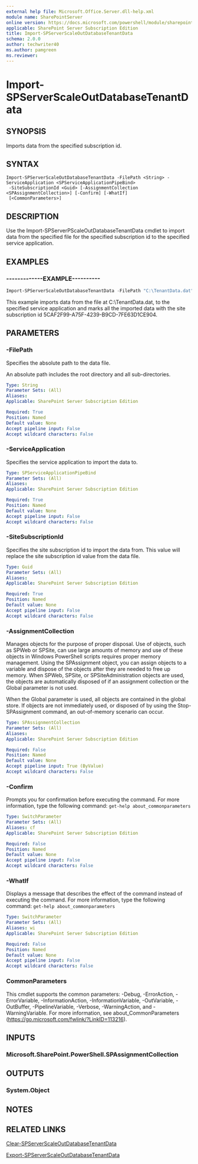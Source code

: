 ```yaml
---
external help file: Microsoft.Office.Server.dll-help.xml
module name: SharePointServer
online version: https://docs.microsoft.com/powershell/module/sharepoint-server/import-spserverscaleoutdatabasetenantdata
applicable: SharePoint Server Subscription Edition
title: Import-SPServerScaleOutDatabaseTenantData
schema: 2.0.0
author: techwriter40
ms.author: pamgreen
ms.reviewer: 
---
```


# Import-SPServerScaleOutDatabaseTenantData

## SYNOPSIS

Imports data from the specified subscription id.

## SYNTAX

```
Import-SPServerScaleOutDatabaseTenantData -FilePath <String> -ServiceApplication <SPServiceApplicationPipeBind>
 -SiteSubscriptionId <Guid> [-AssignmentCollection <SPAssignmentCollection>] [-Confirm] [-WhatIf]
 [<CommonParameters>]
```

## DESCRIPTION

Use the Import-SPServerPScaleOutDatabaseTenantData cmdlet to import data from the specified file for the specified subscription id to the specified service application.

## EXAMPLES

### -------------EXAMPLE---------- 
```powershell
Import-SPServerScaleOutDatabaseTenantData -FilePath "C:\TenantData.dat" -ServiceApplication $serviceApplication -SiteSubscriptionId "5CAF2F99-A75F-4239-B9CD-7FE63D1CE904"
```

This example imports data from the file at C:\TenantData.dat, to the specified service application and marks all the imported data with the site subscription id 5CAF2F99-A75F-4239-B9CD-7FE63D1CE904.


## PARAMETERS

### -FilePath

Specifies the absolute path to the data file.

An absolute path includes the root directory and all sub-directories.




```yaml
Type: String
Parameter Sets: (All)
Aliases: 
Applicable: SharePoint Server Subscription Edition

Required: True
Position: Named
Default value: None
Accept pipeline input: False
Accept wildcard characters: False
```

### -ServiceApplication

Specifies the service application to import the data to.

```yaml
Type: SPServiceApplicationPipeBind
Parameter Sets: (All)
Aliases: 
Applicable: SharePoint Server Subscription Edition

Required: True
Position: Named
Default value: None
Accept pipeline input: False
Accept wildcard characters: False
```

### -SiteSubscriptionId

Specifies the site subscription id to import the data from.
This value will replace the site subscription id value from the data file.

```yaml
Type: Guid
Parameter Sets: (All)
Aliases: 
Applicable: SharePoint Server Subscription Edition

Required: True
Position: Named
Default value: None
Accept pipeline input: False
Accept wildcard characters: False
```

### -AssignmentCollection

Manages objects for the purpose of proper disposal.
Use of objects, such as SPWeb or SPSite, can use large amounts of memory and use of these objects in Windows PowerShell scripts requires proper memory management.
Using the SPAssignment object, you can assign objects to a variable and dispose of the objects after they are needed to free up memory.
When SPWeb, SPSite, or SPSiteAdministration objects are used, the objects are automatically disposed of if an assignment collection or the Global parameter is not used.

When the Global parameter is used, all objects are contained in the global store.
If objects are not immediately used, or disposed of by using the Stop-SPAssignment command, an out-of-memory scenario can occur.

```yaml
Type: SPAssignmentCollection
Parameter Sets: (All)
Aliases: 
Applicable: SharePoint Server Subscription Edition

Required: False
Position: Named
Default value: None
Accept pipeline input: True (ByValue)
Accept wildcard characters: False
```

### -Confirm

Prompts you for confirmation before executing the command.
For more information, type the following command: `get-help about_commonparameters`

```yaml
Type: SwitchParameter
Parameter Sets: (All)
Aliases: cf
Applicable: SharePoint Server Subscription Edition

Required: False
Position: Named
Default value: None
Accept pipeline input: False
Accept wildcard characters: False
```

### -WhatIf

Displays a message that describes the effect of the command instead of executing the command.
For more information, type the following command: `get-help about_commonparameters`

```yaml
Type: SwitchParameter
Parameter Sets: (All)
Aliases: wi
Applicable: SharePoint Server Subscription Edition

Required: False
Position: Named
Default value: None
Accept pipeline input: False
Accept wildcard characters: False
```

### CommonParameters
This cmdlet supports the common parameters: -Debug, -ErrorAction, -ErrorVariable, -InformationAction, -InformationVariable, -OutVariable, -OutBuffer, -PipelineVariable, -Verbose, -WarningAction, and -WarningVariable. For more information, see about_CommonParameters (https://go.microsoft.com/fwlink/?LinkID=113216).

## INPUTS

### Microsoft.SharePoint.PowerShell.SPAssignmentCollection

## OUTPUTS

### System.Object

## NOTES

## RELATED LINKS

[Clear-SPServerScaleOutDatabaseTenantData](Clear-SPServerScaleOutDatabaseTenantData.md)

[Export-SPServerScaleOutDatabaseTenantData](Export-SPServerScaleOutDatabaseTenantData.md)

